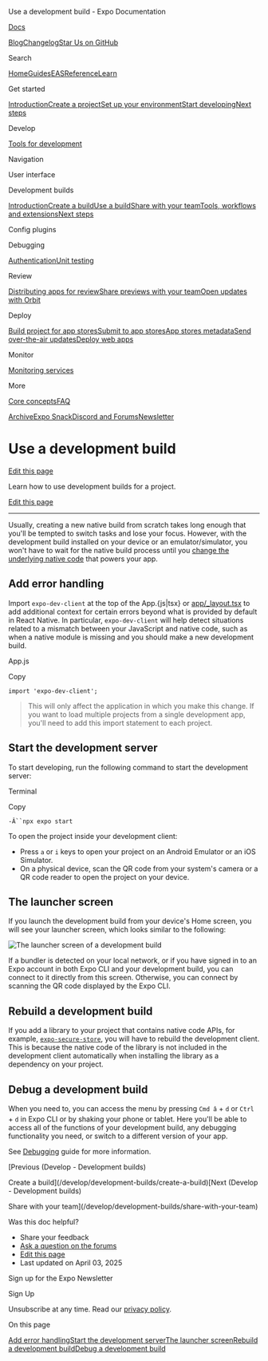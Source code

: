 Use a development build - Expo Documentation

[Docs](/)

[Blog](https://expo.dev/blog)[Changelog](https://expo.dev/changelog)[Star Us on GitHub](https://github.com/expo/expo)

Search

[Home](/)[Guides](/guides/overview)[EAS](/eas)[Reference](/versions/latest)[Learn](/tutorial/overview)

Get started

[Introduction](/get-started/introduction)[Create a project](/get-started/create-a-project)[Set up your environment](/get-started/set-up-your-environment)[Start developing](/get-started/start-developing)[Next steps](/get-started/next-steps)

Develop

[Tools for development](/develop/tools)

Navigation

User interface

Development builds

[Introduction](/develop/development-builds/introduction)[Create a build](/develop/development-builds/create-a-build)[Use a build](/develop/development-builds/use-development-builds)[Share with your team](/develop/development-builds/share-with-your-team)[Tools, workflows and extensions](/develop/development-builds/development-workflows)[Next steps](/develop/development-builds/next-steps)

Config plugins

Debugging

[Authentication](/develop/authentication)[Unit testing](/develop/unit-testing)

Review

[Distributing apps for review](/review/overview)[Share previews with your team](/review/share-previews-with-your-team)[Open updates with Orbit](/review/with-orbit)

Deploy

[Build project for app stores](/deploy/build-project)[Submit to app stores](/deploy/submit-to-app-stores)[App stores metadata](/deploy/app-stores-metadata)[Send over-the-air updates](/deploy/send-over-the-air-updates)[Deploy web apps](/deploy/web)

Monitor

[Monitoring services](/monitoring/services)

More

[Core concepts](/core-concepts)[FAQ](/faq)

[Archive](/archive)[Expo Snack](https://snack.expo.dev)[Discord and Forums](https://chat.expo.dev)[Newsletter](https://expo.dev/mailing-list/signup)

Use a development build
=======================

[Edit this page](https://github.com/expo/expo/edit/main/docs/pages/develop/development-builds/use-development-builds.mdx)

Learn how to use development builds for a project.

[Edit this page](https://github.com/expo/expo/edit/main/docs/pages/develop/development-builds/use-development-builds.mdx)

---

Usually, creating a new native build from scratch takes long enough that you'll be tempted to switch tasks and lose your focus. However, with the development build installed on your device or an emulator/simulator, you won't have to wait for the native build process until you [change the underlying native code](/develop/development-builds/use-development-builds#rebuild-a-development-build) that powers your app.

Add error handling
------------------

Import `expo-dev-client` at the top of the App.{js|tsx} or [app/\_layout.tsx](/router/basics/layout#root-layout) to add additional context for certain errors beyond what is provided by default in React Native. In particular, `expo-dev-client` will help detect situations related to a mismatch between your JavaScript and native code, such as when a native module is missing and you should make a new development build.

App.js

Copy

```
import 'expo-dev-client';

```

> This will only affect the application in which you make this change. If you want to load multiple projects from a single development app, you'll need to add this import statement to each project.

Start the development server
----------------------------

To start developing, run the following command to start the development server:

Terminal

Copy

`-Â``npx expo start`

To open the project inside your development client:

* Press `a` or `i` keys to open your project on an Android Emulator or an iOS Simulator.
* On a physical device, scan the QR code from your system's camera or a QR code reader to open the project on your device.

The launcher screen
-------------------

If you launch the development build from your device's Home screen, you will see your launcher screen, which looks similar to the following:

![The launcher screen of a development build](/static/images/dev-client/launcher-screen.png)

If a bundler is detected on your local network, or if you have signed in to an Expo account in both Expo CLI and your development build, you can connect to it directly from this screen. Otherwise, you can connect by scanning the QR code displayed by the Expo CLI.

Rebuild a development build
---------------------------

If you add a library to your project that contains native code APIs, for example, [`expo-secure-store`](/versions/latest/sdk/securestore), you will have to rebuild the development client. This is because the native code of the library is not included in the development client automatically when installing the library as a dependency on your project.

Debug a development build
-------------------------

When you need to, you can access the menu by pressing `Cmd â` + `d` or `Ctrl` + `d` in Expo CLI or by shaking your phone or tablet. Here you'll be able to access all of the functions of your development build, any debugging functionality you need, or switch to a different version of your app.

See [Debugging](/debugging/runtime-issues) guide for more information.

[Previous (Develop - Development builds)

Create a build](/develop/development-builds/create-a-build)[Next (Develop - Development builds)

Share with your team](/develop/development-builds/share-with-your-team)

Was this doc helpful?

* Share your feedback
* [Ask a question on the forums](https://chat.expo.dev/)
* [Edit this page](https://github.com/expo/expo/edit/main/docs/pages/develop/development-builds/use-development-builds.mdx)
* Last updated on April 03, 2025

Sign up for the Expo Newsletter

Sign Up

Unsubscribe at any time. Read our [privacy policy](https://expo.dev/privacy).

On this page

[Add error handling](/develop/development-builds/use-development-builds/#add-error-handling)[Start the development server](/develop/development-builds/use-development-builds/#start-the-development-server)[The launcher screen](/develop/development-builds/use-development-builds/#the-launcher-screen)[Rebuild a development build](/develop/development-builds/use-development-builds/#rebuild-a-development-build)[Debug a development build](/develop/development-builds/use-development-builds/#debug-a-development-build)